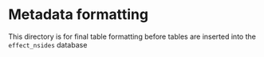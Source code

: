 # Metadata formatting

This directory is for final table formatting before tables are inserted into the `effect_nsides` database
